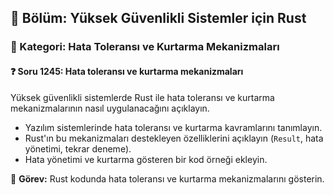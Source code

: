 ## 📘 Bölüm: Yüksek Güvenlikli Sistemler için Rust
### 🔹 Kategori: Hata Toleransı ve Kurtarma Mekanizmaları
#### ❓ Soru 1245: Hata toleransı ve kurtarma mekanizmaları

Yüksek güvenlikli sistemlerde Rust ile hata toleransı ve kurtarma mekanizmalarının nasıl uygulanacağını açıklayın.

- Yazılım sistemlerinde hata toleransı ve kurtarma kavramlarını tanımlayın.
- Rust'ın bu mekanizmaları destekleyen özelliklerini açıklayın (`Result`, hata yönetimi, tekrar deneme).
- Hata yönetimi ve kurtarma gösteren bir kod örneği ekleyin.

🔧 **Görev:** Rust kodunda hata toleransı ve kurtarma mekanizmalarını gösterin.

